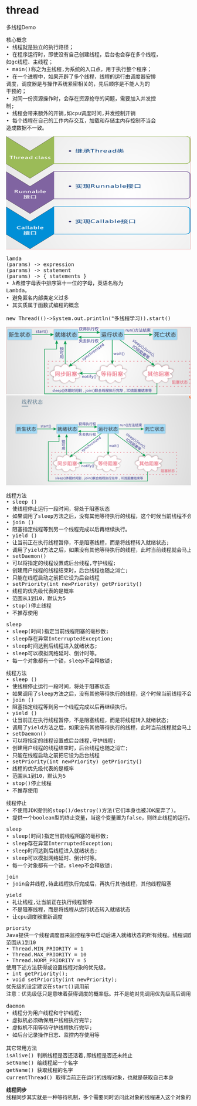 # thread
多线程Demo

<pre>
核心概念
• 线程就是独立的执行路径；
• 在程序运行时，即使没有自己创建线程，后台也会存在多个线程，
如gc线程、主线程；
• main()称之为主线程,为系统的入口点，用于执行整个程序；
• 在一个进程中，如果开辟了多个线程，线程的运行由调度器安排
调度，调度器是与操作系统紧密相关的，先后顺序是不能人为的
干预的；
• 对同一份资源操作时，会存在资源抢夺的问题，需要加入并发控
制;
• 线程会带来额外的开销,如cpu调度时间,并发控制开销
• 每个线程在自己的工作内存交互，加载和存储主内存控制不当会
造成数据不一致。
</pre>

![Image 创建线程](https://raw.githubusercontent.com/li671207/thread/master/images/20190609151009.png)

<pre>
lamda
(params) -> expression
(params) -> statement
(params) -> { statements }
• λ希腊字母表中排序第十一位的字母，英语名称为
Lambda，
• 避免匿名内部类定义过多
• 其实质属于函数式编程的概念

new Thread(()->System.out.println("多线程学习)).start()
</pre>

![Image 线程状态1](https://raw.githubusercontent.com/li671207/thread/master/images/20190609160547.png)
![Image 线程状态2](https://raw.githubusercontent.com/li671207/thread/master/images/20190609155749.png)

<pre>
线程方法
• sleep () 
• 使线程停止运行一段时间，将处于阻塞状态
• 如果调用了sleep方法之后，没有其他等待执行的线程，这个时候当前线程不会马上恢复执行！
• join () 
• 阻塞指定线程等到另一个线程完成以后再继续执行。
• yield () 
• 让当前正在执行线程暂停，不是阻塞线程，而是将线程转入就绪状态;
• 调用了yield方法之后，如果没有其他等待执行的线程，此时当前线程就会马上恢复执行！
• setDaemon() 
• 可以将指定的线程设置成后台线程,守护线程;
• 创建用户线程的线程结束时，后台线程也随之消亡;
• 只能在线程启动之前把它设为后台线程
• setPriority(int newPriority) getPriority()
• 线程的优先级代表的是概率
• 范围从1到10，默认为5
• stop()停止线程
• 不推荐使用
</pre>

<pre>
sleep
• sleep(时间)指定当前线程阻塞的毫秒数;
• sleep存在异常InterruptedException;
• sleep时间达到后线程进入就绪状态;
• sleep可以模拟网络延时、倒计时等。
• 每一个对象都有一个锁，sleep不会释放锁;
</pre>

<pre>
线程方法
• sleep () 
• 使线程停止运行一段时间，将处于阻塞状态
• 如果调用了sleep方法之后，没有其他等待执行的线程，这个时候当前线程不会马上恢复执行！
• join () 
• 阻塞指定线程等到另一个线程完成以后再继续执行。
• yield () 
• 让当前正在执行线程暂停，不是阻塞线程，而是将线程转入就绪状态;
• 调用了yield方法之后，如果没有其他等待执行的线程，此时当前线程就会马上恢复执行！
• setDaemon() 
• 可以将指定的线程设置成后台线程,守护线程;
• 创建用户线程的线程结束时，后台线程也随之消亡;
• 只能在线程启动之前把它设为后台线程
• setPriority(int newPriority) getPriority()
• 线程的优先级代表的是概率
• 范围从1到10，默认为5
• stop()停止线程
• 不推荐使用
</pre>
<pre>
线程停止
• 不使用JDK提供的stop()/destroy()方法(它们本身也被JDK废弃了)。
• 提供一个boolean型的终止变量，当这个变量置为false，则终止线程的运行。
</pre>
<pre>
sleep
• sleep(时间)指定当前线程阻塞的毫秒数;
• sleep存在异常InterruptedException;
• sleep时间达到后线程进入就绪状态;
• sleep可以模拟网络延时、倒计时等。
• 每一个对象都有一个锁，sleep不会释放锁;
</pre>
<pre>
join
• join合并线程,待此线程执行完成后，再执行其他线程，其他线程阻塞
</pre>
<pre>
yield
• 礼让线程,让当前正在执行线程暂停
• 不是阻塞线程，而是将线程从运行状态转入就绪状态
• 让cpu调度器重新调度
</pre>
<pre>
priority
Java提供一个线程调度器来监控程序中启动后进入就绪状态的所有线程。线程调度器按照线程的优先级决定应调度哪个线程来执行。线程的优先级用数字表示，
范围从1到10
• Thread.MIN_PRIORITY = 1
• Thread.MAX_PRIORITY = 10
• Thread.NORM_PRIORITY = 5
使用下述方法获得或设置线程对象的优先级。
• int getPriority();
• void setPriority(int newPriority);
优先级的设定建议在start()调用前
注意：优先级低只是意味着获得调度的概率低。并不是绝对先调用优先级高后调用优先级低的线程。

daemon
• 线程分为用户线程和守护线程;
• 虚拟机必须确保用户线程执行完毕;
• 虚拟机不用等待守护线程执行完毕;
• 如后台记录操作日志、监控内存使用等

其它常用方法
isAlive() 判断线程是否还活着,即线程是否还未终止
setName() 给线程起一个名字
getName() 获取线程的名字
currentThread() 取得当前正在运行的线程对象，也就是获取自己本身
</pre>

<pre>
<b>线程同步</b>
线程同步其实就是一种等待机制，多个需要同时访问此对象的线程进入这个对象的等待池形成队列，等待前面的线程使用完毕后，下一个线程再使用。
</pre>
